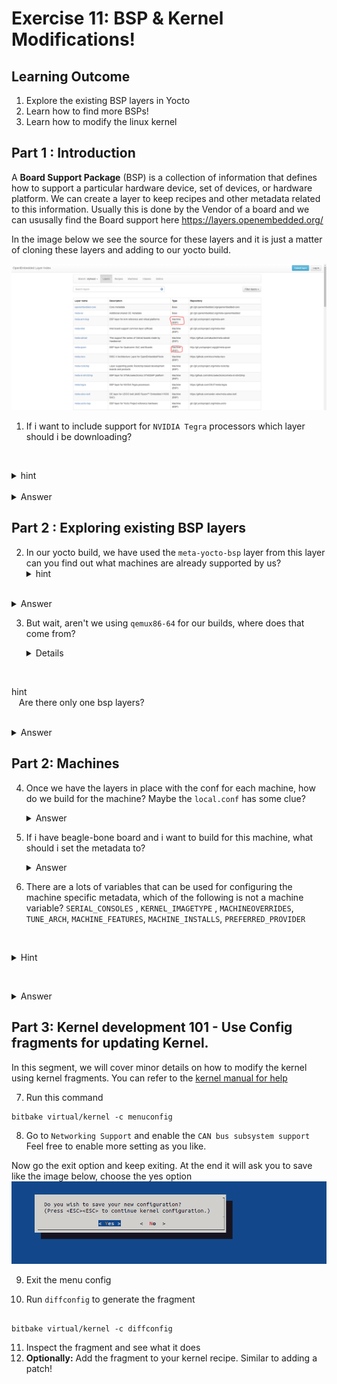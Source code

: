 # Exercise 11: BSP & Kernel Modifications!

## Learning Outcome

1. Explore the existing BSP layers in Yocto
2. Learn how to find more BSPs!
3. Learn how to modify the linux kernel 

##  Part 1 : Introduction

A **Board Support Package** (BSP) is a collection of information that defines how to support a particular hardware device, set of devices, or hardware platform. We can create a layer to keep recipes and other metadata related to this information. Usually this is done by the Vendor of a board and we can ususally find the Board support here https://layers.openembedded.org/

In the image below we see the source for these layers and it is just  a matter of cloning these layers and adding to our yocto build.

![Alt text](layerspage.png?raw=true "Title")



1. If i want to include support for `NVIDIA Tegra` processors which layer should i be downloading?

   <details>
   <summary>hint</summary>
   type nvidia tegra in the search with layers
</details>
  <details>
	   <summary>Answer</summary>
	`meta-tegra` is the needed layer! 
   </details>

## Part 2  : Exploring existing BSP layers

2. In our yocto build, we have used the `meta-yocto-bsp` layer from this layer can you find out what machines are already supported by us?
   <details>
   <summary>hint</summary>
   Maybe the directory structure of `conf` can give a hint?
</details>
  <details>
	   <summary>Answer</summary>
	   `beaglebone-yocto`, `genericarm64`. `genericx86-64` and `genericx86`
   </details>

3. But wait, aren't we using `qemux86-64` for our builds, where does that come from? 

   <details>
   <summary>hint</summary>
   Are there only one bsp layers?
</details>
  <details>
	   <summary>Answer</summary>
	check `home/yocto/work/poky/poky/meta/conf/machine`
   </details>

## Part 2: Machines 
4. Once we have the layers in place with the conf for each machine, how do we build for the machine? Maybe the `local.conf` has some clue?
  <details>
	   <summary>Answer</summary>
	`MACHINE` variable needs to be set
   </details>

5. If i have beagle-bone board and i want to build for this machine, what should i set the metadata to?
  <details>
	   <summary>Answer</summary>
	 `MACHINE="beaglebone-yocto"`
   </details>

6. There are a lots of variables that can be used for configuring the machine specific metadata, which of the following is not a machine variable? `SERIAL_CONSOLES` , `KERNEL_IMAGETYPE` , `MACHINEOVERRIDES`, `TUNE_ARCH`, `MACHINE_FEATURES`, `MACHINE_INSTALLS`, `PREFERRED_PROVIDER`

  <details>
	   <summary>Hint</summary>
	When in doubt check!
	https://docs.yoctoproject.org/ref-manual/variables.html
   </details>

  <details>
	   <summary>Answer</summary>
	 `MACHINE_INSTALLS`
   </details>



## Part 3: Kernel development 101 - Use Config fragments for updating Kernel. 

In this segment, we will cover minor details on how to modify the kernel using kernel fragments.
You can refer to the [kernel manual for help](https://docs.yoctoproject.org/kernel-dev/index.html) 

7. Run this command

```shell
bitbake virtual/kernel -c menuconfig
```

8.  Go to  `Networking Support`  and enable the `CAN bus subsystem support`
Feel free to enable more setting as you like.

Now go the exit option and keep exiting.
At the end it will ask you to save like the image below, choose the yes option
![Alt text](kernelconfigimage.png?raw=true "Title")


9. Exit the menu config

10. Run `diffconfig` to generate the fragment

```shell

bitbake virtual/kernel -c diffconfig
```


11. Inspect the fragment and see what it does
12. **Optionally:**  Add the fragment to your kernel recipe. Similar to adding a patch!


